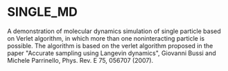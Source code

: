 # SINGLE_MD
A demonstration of molecular dynamics simulation of single particle based on Verlet algorithm, in which more than one noninteracting particle is possible.
The algorithm is based on the verlet algorithm proposed in the paper "Accurate sampling using Langevin dynamics", Giovanni Bussi and Michele Parrinello, Phys. Rev. E 75, 056707 (2007).
